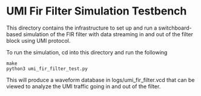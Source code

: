 # UMI Fir Filter Simulation Testbench

This directory contains the infrastructure to set up and run a switchboard-based simulation of the FIR filter with data streaming in and out of the filter block using UMI protocol.

To run the simulation, cd into this directory and run the following

```
make
python3 umi_fir_filter_test.py
```

This will produce a waveform database in logs/umi_fir_filter.vcd that can be viewed to analyze the UMI traffic going in and out of the filter.
